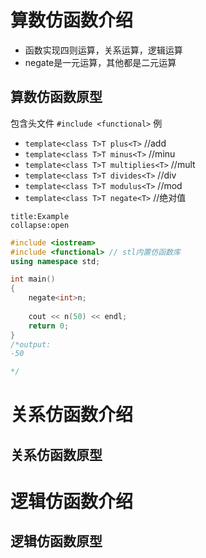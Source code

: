 # 算数仿函数介绍
- 函数实现四则运算，关系运算，逻辑运算
- negate是一元运算，其他都是二元运算

## 算数仿函数原型
包含头文件
`#include <functional>`
例
- `template<class T>T plus<T>` //add
- `template<class T>T minus<T>` //minu
- `template<class T>T multiplies<T>` //mult
- `template<class T>T divides<T>` //div
- `template<class T>T modulus<T>` //mod
- `template<class T>T negate<T>` //绝对值
```ad-example
title:Example
collapse:open
```
```cpp
#include <iostream>
#include <functional> // stl内置仿函数库
using namespace std;

int main()
{
    negate<int>n;
    
    cout << n(50) << endl;
    return 0;
}
/*output:
-50

*/
```

# 关系仿函数介绍

## 关系仿函数原型

# 逻辑仿函数介绍

## 逻辑仿函数原型
